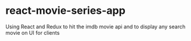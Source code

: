 # react-movie-series-app
Using React and Redux to hit the imdb movie api and to display any search movie on UI for clients
